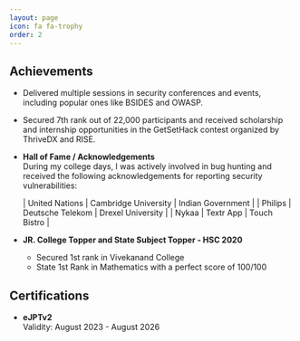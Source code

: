 ```yaml
---
layout: page
icon: fa fa-trophy
order: 2
---
```

## Achievements

- Delivered multiple sessions in security conferences and events, including popular ones like BSIDES and OWASP.
- Secured 7th rank out of 22,000 participants and received scholarship and internship opportunities in the GetSetHack contest organized by ThriveDX and RISE.

- **Hall of Fame / Acknowledgements**  
  During my college days, I was actively involved in bug hunting and received the following acknowledgements for reporting security vulnerabilities:

  | United Nations      | Cambridge University | Indian Government  |
  | Philips             | Deutsche Telekom     | Drexel University   |
  | Nykaa               | Textr App            | Touch Bistro        |

- **JR. College Topper and State Subject Topper - HSC 2020**
  - Secured 1st rank in Vivekanand College 
  - State 1st Rank in Mathematics with a perfect score of 100/100

## Certifications

- **eJPTv2**  
  Validity: August 2023 - August 2026
